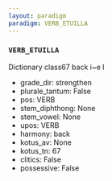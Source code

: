 ```yaml
---
layout: paradigm
paradigm: VERB_ETUILLA
---
```

### ` VERB_ETUILLA `

Dictionary class67 back i~e l 
* grade_dir: strengthen
* plurale_tantum: False
* pos: VERB
* stem_diphthong: None
* stem_vowel: None
* upos: VERB
* harmony: back
* kotus_av: None
* kotus_tn: 67
* clitics: False
* possessive: False
